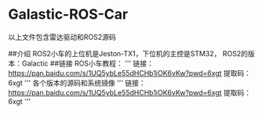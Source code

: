 # Galastic-ROS-Car
以上文件包含雷达驱动和ROS2源码

##介绍
ROS2小车的上位机是Jeston-TX1，下位机的主控是STM32，
ROS2的版本：Galactic
##链接
ROS小车教程：
'''
链接：https://pan.baidu.com/s/1UQ5ybLe55dHCHb1iOK6vKw?pwd=6xgt 
提取码：6xgt
'''
各个版本的源码和系统镜像
'''
链接：https://pan.baidu.com/s/1UQ5ybLe55dHCHb1iOK6vKw?pwd=6xgt 
提取码：6xgt
'''
